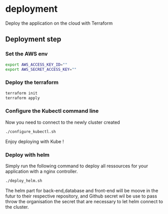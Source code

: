 # deployment
Deploy the application on the cloud with Terraform

## Deployment step

### Set the AWS env

```bash
export AWS_ACCESS_KEY_ID=""
export AWS_SECRET_ACCESS_KEY=""
```

### Deploy the terraform
```bash
terraform init
terraform apply
```

### Configure the Kubectl command line

Now you need to connect to the newly cluster created

```bash
./configure_kubectl.sh
```

Enjoy deploying with Kube !

### Deploy with helm

Simply run the following command to deploy all ressources for your application with a nginx controller.

```bash
./deploy_helm.sh
```

The helm part for back-end,database and front-end will be moove in the futur to their respective repository, and Github secret wil be use to pass throw the organisation the secret that are necessary to let helm connect to the cluster.